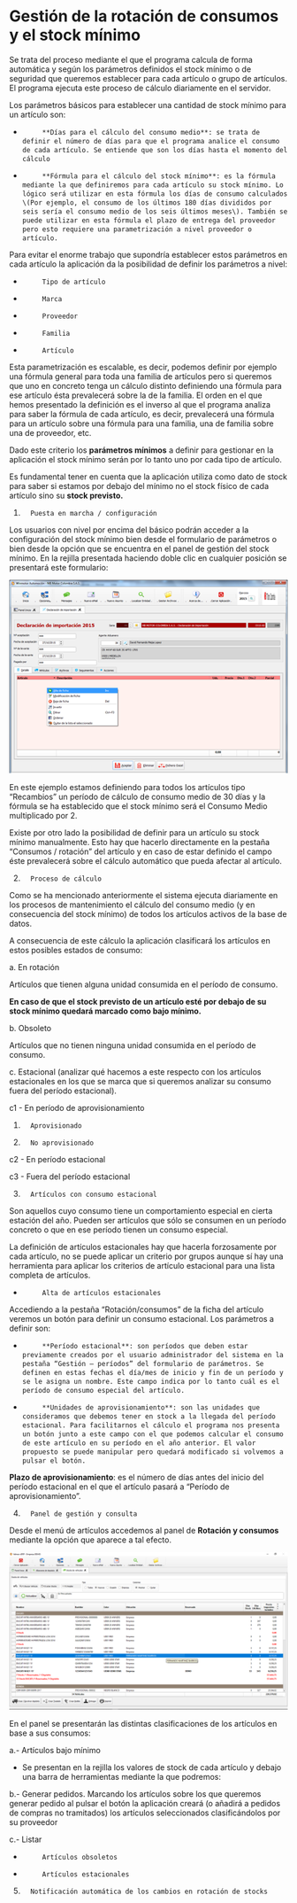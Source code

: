 # Gestión de la rotación de consumos y el stock mínimo

Se trata del proceso mediante el que el programa calcula de forma automática y según los parámetros definidos el stock mínimo o de seguridad que queremos establecer para cada artículo o grupo de artículos. El programa ejecuta este proceso de cálculo diariamente en el servidor.

Los parámetros básicos para establecer una cantidad de stock mínimo para un artículo son:

-          **Días para el cálculo del consumo medio**: se trata de definir el número de días para que el programa analice el consumo de cada artículo. Se entiende que son los días hasta el momento del cálculo

-          **Fórmula para el cálculo del stock mínimo**: es la fórmula mediante la que definiremos para cada artículo su stock mínimo. Lo lógico será utilizar en esta fórmula los días de consumo calculados \(Por ejemplo, el consumo de los últimos 180 días divididos por seis sería el consumo medio de los seis últimos meses\). También se puede utilizar en esta fórmula el plazo de entrega del proveedor pero esto requiere una parametrización a nivel proveedor o artículo.

Para evitar el enorme trabajo que supondría establecer estos parámetros en cada artículo la aplicación da la posibilidad de definir los parámetros a nivel:

-          Tipo de artículo

-          Marca

-          Proveedor

-          Familia

-          Artículo

Esta parametrización es escalable, es decir, podemos definir por ejemplo una fórmula general para toda una familia de artículos pero si queremos que uno en concreto tenga un cálculo distinto definiendo una fórmula para ese artículo ésta prevalecerá sobre la de la familia. El orden en el que hemos presentado la definición es el inverso al que el programa analiza para saber la fórmula de cada artículo, es decir, prevalecerá una fórmula para un artículo sobre una fórmula para una familia, una de familia sobre una de proveedor, etc.

Dado este criterio los **parámetros mínimos** a definir para gestionar en la aplicación el stock mínimo serán por lo tanto uno por cada tipo de artículo.

Es fundamental tener en cuenta que la aplicación utiliza como dato de stock para saber si estamos por debajo del mínimo no el stock físico de cada artículo sino su **stock previsto.**

1.       Puesta en marcha / configuración

Los usuarios con nivel por encima del básico podrán acceder a la configuración del stock mínimo bien desde el formulario de parámetros o bien desde la opción que se encuentra en el panel de gestión del stock mínimo. En la rejilla presentada haciendo doble clic en cualquier posición se presentará este formulario:

![](../../../.gitbook/assets/image%20%28165%29.png)

En este ejemplo estamos definiendo para todos los artículos tipo “Recambios” un período de cálculo de consumo medio de 30 días y la fórmula se ha establecido que el stock mínimo será el Consumo Medio multiplicado por 2.

Existe por otro lado la posibilidad de definir para un artículo su stock mínimo manualmente. Esto hay que hacerlo directamente en la pestaña “Consumos / rotación” del artículo y en caso de estar definido el campo éste prevalecerá sobre el cálculo automático que pueda afectar al artículo.

2.       Proceso de cálculo

Como se ha mencionado anteriormente el sistema ejecuta diariamente en los procesos de mantenimiento el cálculo del consumo medio \(y en consecuencia del stock mínimo\) de todos los artículos activos de la base de datos.

A consecuencia de este cálculo la aplicación clasificará los artículos en estos posibles estados de consumo:

a.       En rotación

Artículos que tienen alguna unidad consumida en el período de consumo.

**En caso de que el stock previsto de un artículo esté por debajo de su stock mínimo quedará marcado como bajo mínimo.**

b.       Obsoleto

Artículos que no tienen ninguna unidad consumida en el período de consumo.

c.       Estacional \(analizar qué hacemos a este respecto con los artículos estacionales en los que se marca que si queremos analizar su consumo fuera del período estacional\).

 c1 - En período de aprovisionamiento

1.       Aprovisionado

2.       No aprovisionado

c2 - En período estacional

c3 - Fuera del período estacional

3.       Artículos con consumo estacional

Son aquellos cuyo consumo tiene un comportamiento especial en cierta estación del año. Pueden ser artículos que sólo se consumen en un período concreto o que en ese período tienen un consumo especial.

La definición de artículos estacionales hay que hacerla forzosamente por cada artículo, no se puede aplicar un criterio por grupos aunque sí hay una herramienta para aplicar los criterios de artículo estacional para una lista completa de artículos.

-          Alta de artículos estacionales

Accediendo a la pestaña “Rotación/consumos” de la ficha del artículo veremos un botón para definir un consumo estacional. Los parámetros a definir son:

-          **Período estacional**: son períodos que deben estar previamente creados por el usuario administrador del sistema en la pestaña “Gestión – períodos” del formulario de parámetros. Se definen en estas fechas el día/mes de inicio y fin de un período y se le asigna un nombre. Este campo indica por lo tanto cuál es el período de consumo especial del artículo.

-          **Unidades de aprovisionamiento**: son las unidades que consideramos que debemos tener en stock a la llegada del período estacional. Para facilitarnos el cálculo el programa nos presenta un botón junto a este campo con el que podemos calcular el consumo de este artículo en su período en el año anterior. El valor propuesto se puede manipular pero quedará modificado si volvemos a pulsar el botón.

**Plazo de aprovisionamiento**: es el número de días antes del inicio del período estacional en el que el artículo pasará a “Período de aprovisionamiento”.

4.       Panel de gestión y consulta

Desde el menú de artículos accedemos al panel de **Rotación y consumos**  mediante la opción que aparece a tal efecto.

![](../../../.gitbook/assets/image%20%28329%29.png)

En el panel se presentarán las distintas clasificaciones de los artículos en base a sus consumos:

a.- Artículos bajo mínimo

* Se presentan en la rejilla los valores de stock de cada artículo y debajo una barra de herramientas mediante la que podremos:

b.- Generar pedidos. Marcando los artículos sobre los que queremos generar pedido al pulsar el botón la aplicación creará \(o añadirá a pedidos de compras no tramitados\) los artículos seleccionados clasificándolos por su proveedor

c.- Listar   

-          Artículos obsoletos

-          Artículos estacionales

5.       Notificación automática de los cambios en rotación de stocks

